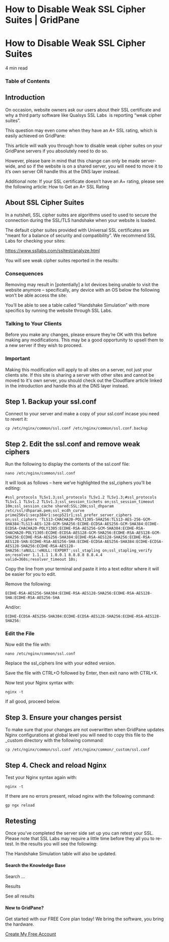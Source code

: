 # How to Disable Weak SSL Cipher Suites | GridPane

# How to Disable Weak SSL Cipher Suites

 

4 min read 

### Table of Contents

 

## Introduction

On occasion, website owners ask our users about their SSL certificate and why a third party software like Qualsys SSL Labs  is reporting “weak cipher suites”.

This question may even come when they have an A+ SSL rating, which is easily achieved on GridPane:

This article will walk you through how to disable weak cipher suites on your GridPane servers if you absolutely need to do so.

However, please bare in mind that this change can only be made server-wide, and so if the website is on a shared server, you will need to move it to it’s own server OR handle this at the DNS layer instead.

Additional note: If your SSL certificate doesn’t have an A+ rating, please see the following article: How to Get an A+ SSL Rating

 

## About SSL Cipher Suites

In a nutshell, SSL cipher suites are algorithms used to used to secure the connection during the SSL/TLS handshake when your website is loaded.

The default cipher suites provided with Universal SSL certificates are “meant for a balance of security and compatibility”. We recommend SSL Labs for checking your sites:

https://www.ssllabs.com/ssltest/analyze.html

You will see weak cipher suites reported in the results:

### Consequences

Removing may result in [potentially] a lot devices being unable to visit the website anymore – specifically, any device with an OS below the following won’t be able access the site:

You’ll be able to see a table called “Handshake Simulation” with more specifics by running the website through SSL Labs.

### Talking to Your Clients

Before you make any changes, please ensure they’re OK with this before making any modifications. This may be a good opportunity to upsell them to a new server if they wish to proceed.

 

 

### Important

Making this modification will apply to all sites on a server, not just your clients site. If this site is sharing a server with other sites and cannot be moved to it's own server, you should check out the Cloudflare article linked in the introduction and handle this at the DNS layer instead.

## Step 1. Backup your ssl.conf

Connect to your server and make a copy of your ssl.conf incase you need to revert it:

```
cp /etc/nginx/common/ssl.conf /etc/nginx/common/ssl.conf.backup
```

 

## Step 2. Edit the ssl.conf and remove weak ciphers

Run the following to display the contents of the ssl.conf file:

```
nano /etc/nginx/common/ssl.conf
```

It will look as follows – here we’ve highlighted the ssl_ciphers you’ll be editing:

```
#ssl_protocols TLSv1.3;ssl_protocols TLSv1.2 TLSv1.3;#ssl_protocols TLSv1.1 TLSv1.2 TLSv1.3;ssl_session_tickets on;ssl_session_timeout 10m;ssl_session_cache shared:SSL:20m;ssl_dhparam /etc/ssl/dhparam.pem;ssl_ecdh_curve prime256v1:secp384r1:secp521r1;ssl_prefer_server_ciphers on;ssl_ciphers 'TLS13-CHACHA20-POLY1305-SHA256:TLS13-AES-256-GCM-SHA384:TLS13-AES-128-GCM-SHA256:ECDHE-ECDSA-AES256-GCM-SHA384:ECDHE-ECDSA-CHACHA20-POLY1305:ECDHE-RSA-AES256-GCM-SHA384:ECDHE-RSA-CHACHA20-POLY1305:ECDHE-ECDSA-AES128-GCM-SHA256:ECDHE-RSA-AES128-GCM-SHA256:ECDHE-RSA-AES256-SHA384:ECDHE-RSA-AES128-SHA256:ECDHE-RSA-AES128-SHA:ECDHE-RSA-AES256-SHA:ECDHE-ECDSA-AES256-SHA384:ECDHE-ECDSA-AES128-SHA256:ECDHE-RSA-AES128-SHA256:!aNULL:!eNULL:!EXPORT';ssl_stapling on;ssl_stapling_verify on;resolver 1.1.1.1 1.0.0.1 8.8.8.8 8.8.4.4 valid=360s;resolver_timeout 10s;
```

Copy the line from your terminal and paste it into a text editor where it will be easier for you to edit.

Remove the following:

```
ECDHE-RSA-AES256-SHA384:ECDHE-RSA-AES128-SHA256:ECDHE-RSA-AES128-SHA:ECDHE-RSA-AES256-SHA
```

And/or:

```
ECDHE-ECDSA-AES256-SHA384:ECDHE-ECDSA-AES128-SHA256:ECDHE-RSA-AES128-SHA256:
```

### Edit the File

Now edit the file with:

```
nano /etc/nginx/common/ssl.conf
```

Replace the ssl_ciphers line with your edited version.

Save the file with CTRL+O followed by Enter, then exit nano with CTRL+X.

Now test your Nginx syntax with:

```
nginx -t
```

If all good, proceed below.

 

## Step 3. Ensure your changes persist

To make sure that your changes are not overwritten when GridPane updates Nginx configurations at global level you will need to copy this file to the _custom directory with the following command:

```
cp /etc/nginx/common/ssl.conf /etc/nginx/common/_custom/ssl.conf
```

 

## Step 4. Check and reload Nginx

Test your Nginx syntax again with:

```
nginx -t
```

If there are no errors present, reload nginx with the following command:

```
gp ngx reload
```

 

## Retesting

Once you’ve completed the server side set up you can retest your SSL. Please note that SSL Labs may require a little time before they all you to re-test. In the results you will see the following:

The Handshake Simulation table will also be updated.

 

 

#### Search the Knowledge Base

Search ...

 Results

See all results

#### New to GridPane?

Get started with our FREE Core plan today! We bring the software, you bring the hardware.

[Create My Free Account](https://gridpane.com/checkout/?plan=core)

